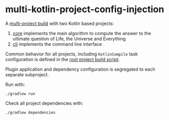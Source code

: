 multi-kotlin-project-config-injection
=====================================

A [multi-project build](https://docs.gradle.org/current/userguide/multi_project_builds.html) with two Kotlin based projects:

 1. [core](./core) implements the main algorithm to compute the answer to the ultimate question of Life, the Universe and Everything
 2. [cli](./cli) implements the command line interface

Common behavior for all projects, including `KotlinCompile` task configuration is defined in the [root project build script](./build.gradle.kts).

Plugin application and dependency configuration is segregated to each separate subproject.

Run with:

    ./gradlew run

Check all project dependencies with:

    ./gradlew dependencies
